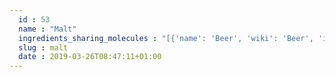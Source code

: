 ```yaml
---
  id : 53
  name : "Malt"
  ingredients_sharing_molecules : "[{'name': 'Beer', 'wiki': 'Beer', 'id': 9, 'category': 'Beverage Alcoholic', 'common_molecules': [7151, 6560, 11552, 15037, 12232, 11747, 9256, 8094, 61386, 10976, 18827, 8369, 460, 999, 22386, 24115, 9589, 7937, 5321950, 527, 5318042, 3893, 14296, 8027, 5281, 62465, 7710, 7144, 798, 332, 12020, 9261, 7284, 957, 12097, 61664, 379, 6561, 8892, 7895, 11005, 1032, 10430, 996, 14079, 18698, 998, 679, 26331, 31268, 8051, 1049, 8063, 62453, 26808, 27457, 8129, 8093, 7976, 26334, 31276, 1183, 32065, 5284421, 5367531, 1068, 445639, 8914, 19309, 643731, 853433]}, {'name': 'Tea', 'wiki': 'Tea', 'id': 310, 'category': 'Plant', 'common_molecules': [12097, 6560, 5283324, 11552, 957, 332, 11747, 798, 10976, 18827, 62897, 460, 999, 22386, 7937, 5321950, 527, 5318042, 3893, 8027, 5281, 62465, 31260, 7362, 637564, 8094, 5370602, 12020, 8785, 19602, 7284, 5281167, 61664, 379, 6561, 8892, 11005, 31276, 10430, 996, 14079, 5318599, 11520, 7710, 998, 26331, 7501, 14296, 8051, 7144, 1049, 8063, 62453, 26808, 27457, 8129, 31234, 8093, 7976, 26334, 6184, 1183, 32065, 12587, 1068, 445639, 8914, 19309, 643731, 853433]}, {'name': 'Coffee', 'wiki': 'Coffee', 'id': 46, 'category': 'Beverage Caffeinated', 'common_molecules': [460, 7151, 6429333, 6560, 11552, 15037, 12232, 11747, 9256, 8094, 10976, 18827, 8369, 12748, 24115, 9589, 7937, 5321950, 527, 3893, 14296, 8027, 62465, 62131, 7144, 798, 26335, 12266, 518937, 8082, 9261, 7284, 10887828, 12097, 61664, 379, 6561, 8892, 7895, 1032, 10430, 996, 14079, 11520, 998, 19602, 679, 26331, 7501, 31268, 8051, 1049, 18522, 62453, 26808, 32065, 27457, 8093, 7976, 26334, 6184, 1183, 332, 7362, 19309, 643731, 62510, 853433]}, {'name': 'Cocoa', 'wiki': 'Theobroma_cacao', 'id': 283, 'category': 'Seed', 'common_molecules': [460, 6429333, 6560, 8369, 957, 12232, 11747, 8094, 6435914, 11552, 18827, 62897, 12748, 999, 22386, 7284, 527, 5318042, 3893, 8027, 7937, 31260, 27458, 7144, 798, 26335, 12266, 12587, 8082, 26808, 10976, 379, 6561, 8892, 7895, 11005, 1032, 18467, 10430, 996, 14079, 6184, 998, 19602, 679, 26331, 7501, 14296, 8051, 5370602, 1049, 18522, 27457, 8129, 8093, 7976, 26334, 31276, 1183, 32065, 1136, 7362, 19309, 7710, 853433]}, {'name': 'Soybean', 'wiki': 'Soybean', 'id': 289, 'category': 'Legume', 'common_molecules': [6429333, 6560, 637564, 957, 12232, 11747, 9256, 8094, 11552, 18827, 8369, 460, 999, 22386, 5283316, 527, 5318042, 14296, 26331, 5281, 31260, 7362, 5283324, 798, 332, 12020, 8082, 9261, 7284, 12097, 10976, 6561, 8892, 7895, 1032, 10430, 996, 14079, 6184, 998, 19602, 679, 7501, 31276, 8051, 1049, 8063, 62453, 26808, 27457, 8129, 8093, 7976, 5321950, 26334, 1183, 12587, 5367531, 1068, 8914, 7710, 853433]}]"
  slug : malt
  date : 2019-03-26T08:47:11+01:00
---
```



